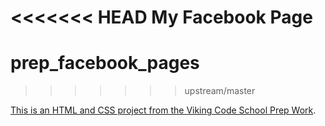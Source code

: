 <<<<<<< HEAD
My Facebook Page
=======
prep_facebook_pages
===================
>>>>>>> upstream/master

[This is an HTML and CSS project from the Viking Code School Prep Work](http://www.vikingcodeschool.com/web-markup-and-coding/let-s-build-facebook).
